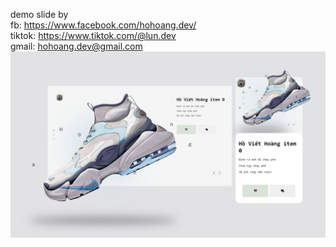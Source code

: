demo slide by<br />
fb: https://www.facebook.com/hohoang.dev/ <br />
tiktok: https://www.tiktok.com/@lun.dev <br />
gmail: hohoang.dev@gmail.com <br />
<img src="Capture.png" />
